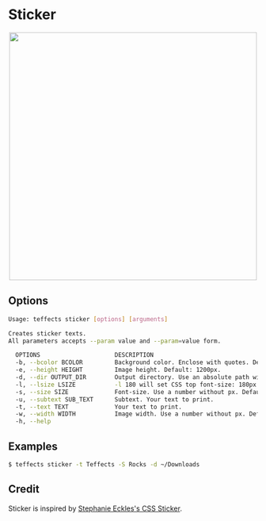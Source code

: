# Sticker

<p align="center">
<img width="500" src="https://raw.githubusercontent.com/shinokada/teffects/main/images/sticker.png" /> 
</p>

## Options

```sh
Usage: teffects sticker [options] [arguments]

Creates sticker texts.
All parameters accepts --param value and --param=value form.

  OPTIONS                     DESCRIPTION
  -b, --bcolor BCOLOR         Background color. Enclose with quotes. Default: #eee
  -e, --height HEIGHT         Image height. Default: 1200px.
  -d, --dir OUTPUT_DIR        Output directory. Use an absolute path without a trailing slash. Default: /Users/shinichiokada/Bash_Projects/Teffects/teffects/outputs
  -l, --lsize LSIZE           -l 180 will set CSS top font-size: 180px
  -s, --size SIZE             Font-size. Use a number without px. Default: 120px
  -u, --subtext SUB_TEXT      Subtext. Your text to print.
  -t, --text TEXT             Your text to print.
  -w, --width WIDTH           Image width. Use a number without px. Default: 1600px.
  -h, --help
```

## Examples

```sh
$ teffects sticker -t Teffects -S Rocks -d ~/Downloads
```

## Credit

Sticker is inspired by [Stephanie Eckles's CSS Sticker](https://codepen.io/5t3ph/pen/mdVZYpr).
